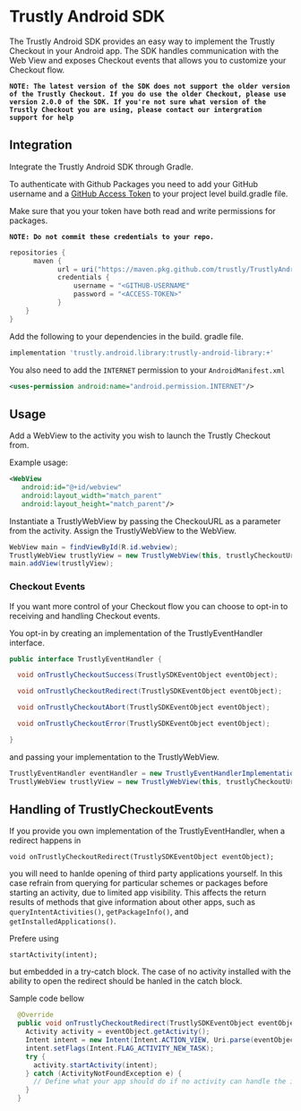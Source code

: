 # Trustly Android SDK

The Trustly Android SDK provides an easy way to implement the Trustly Checkout in your Android app. The SDK handles communication with the Web View and exposes Checkout events that allows you to customize your Checkout flow. 

**`NOTE: The latest version of the SDK does not support the older version of the Trustly Checkout. If you do use the older Checkout, please use version 2.0.0 of the SDK. If you're not sure what version of the Trustly Checkout you are using, please contact our intergration support for help`**
 
## Integration
Integrate the Trustly Android SDK through Gradle.

To authenticate with Github Packages you need to add your GitHub username and a [GitHub Access Token](https://docs.github.com/en/github/authenticating-to-github/keeping-your-account-and-data-secure/creating-a-personal-access-token) to your project level build.gradle file. 

Make sure that you your token have both read and write permissions for packages.

**`NOTE: Do not commit these credentials to your repo.`**
```gradle
repositories {
      maven {
            url = uri("https://maven.pkg.github.com/trustly/TrustlyAndroidSdk")
            credentials {
                username = "<GITHUB-USERNAME"
                password = "<ACCESS-TOKEN>"
            }
    }
}
```

Add the following to your dependencies in the build. gradle file.
```gradle
implementation 'trustly.android.library:trustly-android-library:+'
```

You also need to add the `INTERNET` permission to your `AndroidManifest.xml`
```xml
<uses-permission android:name="android.permission.INTERNET"/>
```

## Usage
Add a WebView to the activity you wish to launch the Trustly Checkout from.

Example usage:
```xml
<WebView
   android:id="@+id/webview"
   android:layout_width="match_parent"
   android:layout_height="match_parent"/>
```

Instantiate a TrustlyWebView by passing the CheckouURL as a parameter from the activity. Assign the TrustlyWebView to the WebView.
```java
WebView main = findViewById(R.id.webview);
TrustlyWebView trustlyView = new TrustlyWebView(this, trustlyCheckoutUrl);
main.addView(trustlyView);
```
### Checkout Events
If you want more control of your Checkout flow you can choose to opt-in to receiving and handling Checkout events. 

You opt-in by creating an implementation of the TrustlyEventHandler interface.
```java
public interface TrustlyEventHandler {

  void onTrustlyCheckoutSuccess(TrustlySDKEventObject eventObject);

  void onTrustlyCheckoutRedirect(TrustlySDKEventObject eventObject);

  void onTrustlyCheckoutAbort(TrustlySDKEventObject eventObject);

  void onTrustlyCheckoutError(TrustlySDKEventObject eventObject);

}
```
and passing your implementation to the TrustlyWebView.

```java
TrustlyEventHandler eventHandler = new TrustlyEventHandlerImplementation();
TrustlyWebView trustlyView = new TrustlyWebView(this, trustlyCheckoutUrl, eventHandler);
```

## Handling of TrustlyCheckoutEvents
If you provide you own implementation of the TrustlyEventHandler, when a redirect happens in
```
void onTrustlyCheckoutRedirect(TrustlySDKEventObject eventObject);
```
 you will need to hanlde opening of third party applications yourself.
In this case refrain from querying for particular schemes or packages before starting an activity, due to limited app visibility. This affects the return results of methods that give information about other apps, such as ```queryIntentActivities()```, ```getPackageInfo()```, and ```getInstalledApplications()```.

Prefere using
```
startActivity(intent);
```
but embedded in a try-catch block. The case of no activity installed with the ability to open the redirect should be hanled in the catch block.

Sample code bellow
```java
  @Override
  public void onTrustlyCheckoutRedirect(TrustlySDKEventObject eventObject) {
    Activity activity = eventObject.getActivity();
    Intent intent = new Intent(Intent.ACTION_VIEW, Uri.parse(eventObject.getUrl()));
    intent.setFlags(Intent.FLAG_ACTIVITY_NEW_TASK);
    try {
      activity.startActivity(intent);
    } catch (ActivityNotFoundException e) {
      // Define what your app should do if no activity can handle the intent.
    }
  }
```

